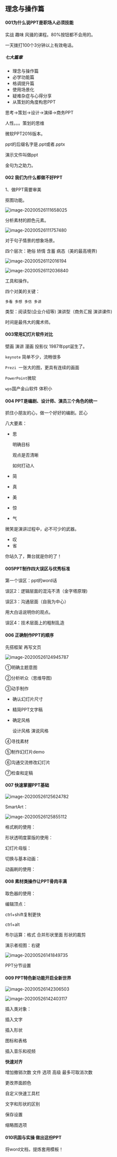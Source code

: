 ## 理念与操作篇

#### 001为什么说PPT是职场人必须技能

实战 趣味 风骚的课程。80%按钮都不会用的。

一天拨打100个3分钟以上有效电话。

##### 七大篇章

- 理念与操作篇
- 必学功能篇
- 格调提升篇
- 使用场景化
- 疑难杂症与心得分享
- 从策划的角度构思PPT

思考->策划->设计->演绎->商务PPT

人性。。。策划的思维

微软PPT2016版本。

ppt的后缀名字是.ppt或者.pptx

演示文件叫做ppt

金句为之助力。

#### 002 我们为什么都做不好PPT

1、做PPT需要审美

抠图功能。

![image-20200526111658025](images/image-20200526111658025.png)

分析素材的颜色元素。

![image-20200526111757480](images/image-20200526111757480.png)

对于句子情景的想象场景。

四个层次：艳俗 矫情 含蓄 病态（美的最高境界)

![image-20200526112016194](images/image-20200526112016194.png)

![image-20200526112036840](images/image-20200526112036840.png)

工具和操作。

四个对美的关键：

`多看 多想 多仿 多讲`

类型：阅读型(企业介绍等)  演讲型（商务汇报 演讲课件)

时间是最伟大的魔术师。

#### 003常用幻灯片软件对比

壁画 演讲 漫画 投影仪 1987年ppt诞生了。

`keynote` 简单不少，流畅很多

`Prezi `一张大的图，更具有连续的画面

`PowerPoint`微软

`wps`国产金山软件 体积小

#### 004 PPT是编剧、设计师、演员三个角色的统一

抓住小朋友的心，做一个好好的编剧。匠心

八大要素：

- 思 

  明确目标 

  观点是否清晰

  如何打动人
  
- 简

- 真

- 美

- 惊

- 气

微笑是演讲过程中，必不可少的武器。

- 叹
- 省

你站久了，舞台就是你的了！

#### 005PPT制作四大误区与优秀标准

第一个误区：ppt的word话

误区2：逻辑层面的混沌不清（金字塔原理)

误区3：沟通层面（自我为中心）

用大白话说明你的观点。

误区4：技术层面上的粗制乱造

#### 006 正确制作PPT的顺序

先搭框架 再写文页

![image-20200526124945787](images/image-20200526124945787.png)

①明确主题意图

②分析听众（思维导图)

③动手制作

- 确认幻灯片尺寸

- 精简PPT文字稿

- 确定风格

  设计风格 演说风格

④寻找素材

⑤制作幻灯片demo

⑥沟通交流修改幻灯片

⑦检查和定稿

#### 007 快速掌握PPT基础

![image-20200526125624782](images/image-20200526125624782.png)

SmartArt：

![image-20200526125855112](images/image-20200526125855112.png)

格式刷的使用：

形状透明度蒙版的使用：

幻灯片母版：

切换与基本动画：

动画刷的使用：

#### 008 素材类操作让PPT骨肉丰满

取色器的使用：

编辑顶点：

ctrl+shift复制更快

ctrl+alt

布尔运算：格式 合并形状里面 形状的裁剪

演示者视图：右键

![image-20200526141849735](images/image-20200526141849735.png)

PPT分节设置

#### 009 PPT特色新功能开启全新世界

![image-20200526142306503](images/image-20200526142306503.png)

![image-20200526142403117](images/image-20200526142403117.png)

插入类对象：

插入文字 

插入形状

图标和表格

插入音乐和视频

**快速对齐**

增加撤销次数  文件 选项 高级 最多可取消次数

更改界面颜色

自定义快速工具栏

文字和形状的区别

保存设置

缩略图选项

 #### 010巩固与实操 做出这份PPT

将word文档，提炼套用模板！







